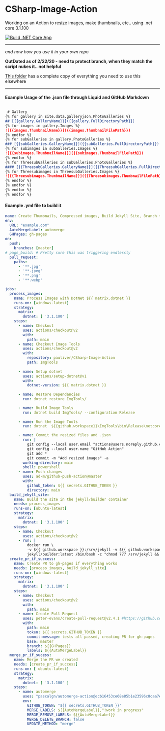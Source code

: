 # CSharp-Image-Action
Working on an Action to resize images, make thumbnails, etc.. using .net core 3.1.100

[![Build .NET Core App](https://github.com/pauliver/CSharp-Image-Action/workflows/Build%20.NET%20Core%20App/badge.svg)](https://github.com/pauliver/CSharp-Image-Action/actions?query=workflow%3A%22Build+.NET+Core+App%22)


--------

*and now how you use it in your own repo*

**OutDated as of 2/22/20 - need to protect branch, when they match the script nukes it.. not helpful**

[This folder](https://github.com/pauliver/CSharp-Image-Action/tree/master/SampleWebsite) has a complete copy of everything you need to use this elsewhere 

--------

#### Example Usage of the .json file through Liquid and GitHub Markdown

```markdown

 # Gallery
{% for gallery in site.data.galleryjson.PhotoGalleries %}
## [{{gallery.GalleryName}}]({{gallery.FullDirectoryPath}})
{% for images in gallery.Images %}
![{{images.ThumbnailName}}]({{images.ThumbnailFilePath}})
{% endfor %}
{% for subGalleries in gallery.PhotoGalleries %}
### [{{subGalleries.GalleryName}}]({{subGalleries.FullDirectoryPath}})
{% for subimages in subGalleries.Images %}
![{{subimages.ThumbnailName}}]({{subimages.ThumbnailFilePath}})
{% endfor %}     
{% for ThreesubGalleries in subGalleries.PhotoGalleries %}     
#### [{{ThreesubGalleries.GalleryName}}]({{ThreesubGalleries.FullDirectoryPath}})     
{% for Threesubimages in ThreesubGalleries.Images %}
![{{Threesubimages.ThumbnailName}}]({{Threesubimages.ThumbnailFilePath}})
{% endfor %}
{% endfor %}
{% endfor %}
{% endfor %}
```

#### Example .yml file to build it

```yml
name: Create Thumbnails, Compressed images, Build Jekyll Site, Branch to Release on Success
env:
  URL: "example.com"
  AutoMergeLabel: automerge
  GHPages: gh-pages
on:
  push:
    branches: [master]
# page_build: # Pretty sure this was triggering endlessly
  pull_request:
    paths:
      - '**.jpg'
      - '**.jpeg'
      - '**.png'
      - '**.webp'

jobs:
  process_images:
    name: Process Images with DotNet ${{ matrix.dotnet }}
    runs-on: [windows-latest]
    strategy:
      matrix:
        dotnet: [ '3.1.100' ]
    steps:
      - name: Checkout
        uses: actions/checkout@v2
        with:
          path: main 
      - name: Checkout Image Tools
        uses: actions/checkout@v2
        with:
          repository: pauliver/CSharp-Image-Action
          path: ImgTools
        
      - name: Setup dotnet
        uses: actions/setup-dotnet@v1
        with:
          dotnet-version: ${{ matrix.dotnet }}
     
      - name: Restore Dependancies
        run: dotnet restore ImgTools/

      - name: Build Image Tools
        run: dotnet build ImgTools/ --configuration Release
      
      - name: Run the Image Tools
        run: dotnet  ${{github.workspace}}\ImgTools\bin\Release\netcoreapp3.1\CSharp-Image-Action.dll  ${{github.workspace}}\main\gallery\ ${{github.workspace}}\main\ https://${{URL}}

      - name: Commit the resized files and .json
        run: |
          git config --local user.email "actions@users.noreply.github.com"
          git config --local user.name "GitHub Action"
          git add *
          git commit -m "Add resized images" -a
        working-directory: main 
        shell: powershell
      - name: Push changes
        uses: ad-m/github-push-action@master
        with:
          github_token: ${{ secrets.GITHUB_TOKEN }}
          directory: main   
  build_jekyll_site:
    name: Build the site in the jekyll/builder container
    needs: process_images
    runs-on: [ubuntu-latest]
    strategy:
      matrix:
        dotnet: [ '3.1.100' ]
    steps:
      - name: Checkout
        uses: actions/checkout@v2
      - run: |
          docker run \
          -v ${{ github.workspace }}:/srv/jekyll -v ${{ github.workspace }}/_site:/srv/jekyll/_site \
          jekyll/builder:latest /bin/bash -c "chmod 777 /srv/jekyll && jekyll build --future"
  create_pr_if_success:
    name: Create PR to gh-pages if everything works
    needs: [process_images, build_jekyll_site]
    runs-on: [windows-latest]
    strategy:
      matrix:
        dotnet: [ '3.1.100' ]
    steps:
      - name: Checkout
        uses: actions/checkout@v2
        with:
          path: main 
      - name: Create Pull Request
        uses: peter-evans/create-pull-request@v2.4.1 #https://github.com/marketplace/actions/create-pull-request
        with:
          path: main 
          token: ${{ secrets.GITHUB_TOKEN }}
          commit-message: tests all passed, creating PR for gh-pages
          base: master
          branch: ${{GHPages}}
          labels: ${{AutoMergeLabel}}
  merge_pr_if_sucess:
    name: Merge the PR we created
    needs: [create_pr_if_success]
    runs-on: [ ubuntu-latest]
    strategy:
      matrix:
        dotnet: [ '3.1.100' ]
    steps:
      - name: automerge
        uses: "pascalgn/automerge-action@ecb16453ce68e85b1e23596c8caa7e7499698a84"
        env:
          GITHUB_TOKEN: "${{ secrets.GITHUB_TOKEN }}"
          MERGE_LABELS: ${{AutoMergeLabel}},"!work in progress"
          MERGE_REMOVE_LABELS: ${{AutoMergeLabel}}
          MERGE_DELETE_BRANCH: false	
          UPDATE_METHOD: "merge"
```
